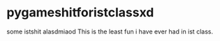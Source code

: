 # pygameshitforistclassxd
some istshit alasdmiaod
This is the least fun i have ever had in ist class. 
